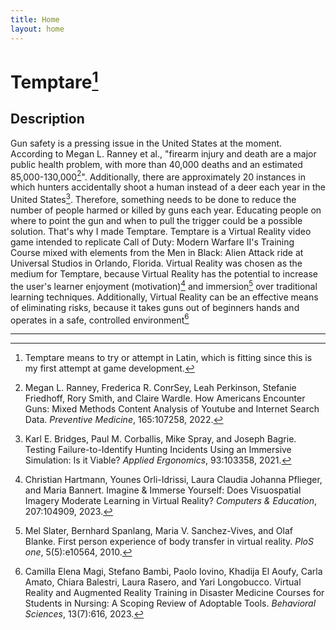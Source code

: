 ```yaml
---
title: Home
layout: home
---
```


# Temptare[^1]
## Description
Gun safety is a pressing issue in the United States at the moment. According to Megan L. Ranney et al., "firearm injury and death are a major public health problem, with more than 40,000 deaths and an estimated 85,000-130,000[^2]". Additionally, there are approximately 20 instances in which hunters accidentally shoot a human instead of a deer each year in the United States[^3]. Therefore, something needs to be done to reduce the number of people harmed or killed by guns each year. Educating people on where to point the gun and when to pull the trigger could be a possible solution. That's why I made Temptare. Temptare is a Virtual Reality video game intended to replicate Call of Duty: Modern Warfare II's Training Course mixed with elements from the Men in Black: Alien Attack ride at Universal Studios in Orlando, Florida. Virtual Reality was chosen as the medium for Temptare, because Virtual Reality has the potential to increase the user's learner enjoyment (motivation)[^4] and immersion[^5] over traditional learning techniques. Additionally, Virtual Reality can be an effective means of eliminating risks, because it takes guns out of beginners hands and operates in a safe, controlled environment[^6]

----
[^1]: Temptare means to try or attempt in Latin, which is fitting since this is my first attempt at game development.
[^2]: Megan L. Ranney, Frederica R. ConrSey, Leah Perkinson, Stefanie Friedhoff, Rory Smith, and Claire Wardle. How Americans Encounter Guns: Mixed Methods Content Analysis of Youtube and Internet Search Data. _Preventive Medicine_, 165:107258, 2022.
[^3]: Karl E. Bridges, Paul M. Corballis, Mike Spray, and Joseph Bagrie. Testing Failure-to-Identify Hunting Incidents Using an Immersive Simulation: Is it Viable? _Applied Ergonomics_, 93:103358, 2021.
[^4]: Christian Hartmann, Younes Orli-Idrissi, Laura Claudia Johanna Pflieger, and Maria Bannert. Imagine & Immerse Yourself: Does Visuospatial Imagery Moderate Learning in Virtual Reality? _Computers & Education_, 207:104909, 2023.
[^5]: Mel Slater, Bernhard Spanlang, Maria V. Sanchez-Vives, and Olaf Blanke. First person experience of body transfer in virtual reality. _PloS one_, 5(5):e10564, 2010.
[^6]: Camilla Elena Magi, Stefano Bambi, Paolo Iovino, Khadija El Aoufy, Carla Amato, Chiara Balestri, Laura Rasero, and Yari Longobucco. Virtual Reality and Augmented Reality Training in Disaster Medicine Courses for Students in Nursing: A Scoping Review of Adoptable Tools. _Behavioral Sciences_, 13(7):616, 2023.